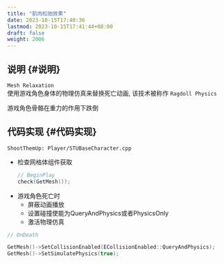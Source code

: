 ```yaml
---
title: "肌肉松弛效果"
date: 2023-10-15T17:40:36
lastmod: 2023-10-15T17:41:44+08:00
draft: false
weight: 2006
---
```


## 说明 {#说明}

`Mesh Relaxation` <br/>
使用游戏角色身体的物理仿真来替换死亡动画, 该技术被称作 `Ragdoll Physics` <br/>

游戏角色骨骼在重力的作用下跌倒 <br/>


## 代码实现 {#代码实现}

`ShootThemUp: Player/STUBaseCharacter.cpp` <br/>

-   检查网格体组件获取 <br/>
    ```cpp
    // BeginPlay
    check(GetMesh());
    ```
-   游戏角色死亡时 <br/>
    -   屏蔽动画播放 <br/>
    -   设置碰撞使能为QueryAndPhysics或者PhysicsOnly <br/>
    -   激活物理仿真 <br/>

<!--listend-->

```cpp
// OnDeath

GetMesh()->SetCollisionEnabled(ECollisionEnabled::QueryAndPhysics);
GetMesh()->SetSimulatePhysics(true);
```

